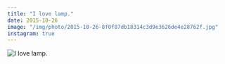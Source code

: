 ```yaml
---
title: "I love lamp."
date: 2015-10-26
image: "/img/photo/2015-10-26-8f0f87db18314c3d9e3626de4e28762f.jpg"
instagram: true
---
```


![I love lamp.](/img/photo/2015-10-26-8f0f87db18314c3d9e3626de4e28762f.jpg)
